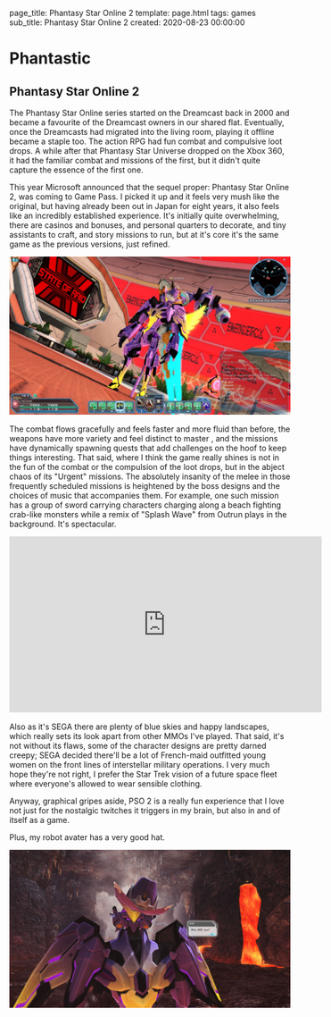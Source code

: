 page_title: Phantasy Star Online 2
template: page.html
tags: games
sub_title: Phantasy Star Online 2
created: 2020-08-23 00:00:00

# Phantastic

## Phantasy Star Online 2

The Phantasy Star Online series started on the Dreamcast back in 2000 and became a favourite of the Dreamcast owners in 
our shared flat. Eventually, once the Dreamcasts had migrated into the living room, playing it offline became a staple too. The
action RPG had fun combat and compulsive loot drops. A while after that Phantasy Star Universe dropped on the Xbox 360, 
it had the familiar combat and missions of the first, but it didn't quite capture the essence of the first one.

This year Microsoft announced that the sequel proper: Phantasy Star Online 2, was coming to Game Pass. I picked it up and
it feels very mush like the original, but having already been out in Japan for eight years, it also feels like an
incredibly established experience. It's initially quite overwhelming, there are casinos and bonuses, and personal 
quarters to decorate, and tiny assistants to craft, and story missions to run, but at it's core it's the 
same game as the previous versions, just refined.

![An Urgent mission in progress][urgent]

The combat flows gracefully and feels faster and more fluid than before, the weapons have more variety and feel distinct to master
, and the missions have dynamically spawning quests that add challenges on the hoof to keep things interesting. That said,
where I think the game really shines is not in the fun of the combat or the compulsion of the loot drops, but in the 
abject chaos of its "Urgent" missions. The absolutely insanity of the melee in those frequently scheduled missions is heightened 
by the boss designs and the choices of music that accompanies them. For example, one such mission has a group of sword carrying characters 
charging along a beach fighting crab-like monsters while a remix of "Splash Wave" from Outrun plays in the background. It's 
spectacular.

<div class="youtube-holder">
    <iframe width="560" height="315" src="https://www.youtube.com/embed/M9UVslEoToE" frameborder="0" allow="accelerometer; autoplay; encrypted-media; gyroscope; picture-in-picture" allowfullscreen></iframe>
</div>

Also as it's SEGA there are plenty of blue skies and happy landscapes, which really sets its look apart from other MMOs I've played.
That said, it's not without its flaws, some of the character designs are pretty darned creepy; SEGA decided there'll be a lot of
French-maid outfitted young women on the front lines of interstellar military operations. I very much hope they're not right, I prefer
the Star Trek vision of a future space fleet where everyone's allowed to wear sensible clothing.

Anyway, graphical gripes aside, PSO 2 is a really fun experience that I love not just for the nostalgic twitches it triggers
in my brain, but also in and of itself as a game.

Plus, my robot avater has a very good hat.  

![Fatconan, the behatted purple robot][pso2]

[pso2]: /resources/img/pages/pso2.jpeg "Fatconan the behatted purple robots"
[urgent]: /resources/img/pages/urgent.jpeg "An urgent mission in progress"
 

 